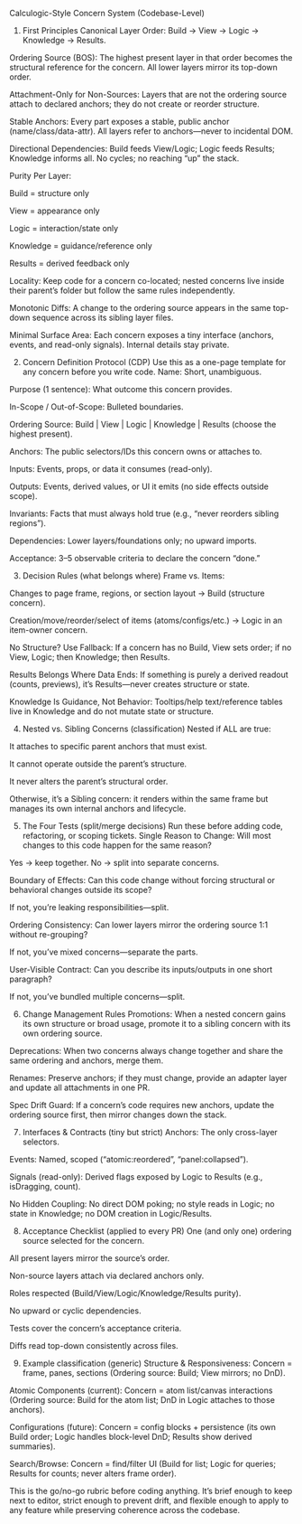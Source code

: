 Calculogic-Style Concern System (Codebase-Level)
1) First Principles
Canonical Layer Order: Build → View → Logic → Knowledge → Results.


Ordering Source (BOS): The highest present layer in that order becomes the structural reference for the concern. All lower layers mirror its top-down order.


Attachment-Only for Non-Sources: Layers that are not the ordering source attach to declared anchors; they do not create or reorder structure.


Stable Anchors: Every part exposes a stable, public anchor (name/class/data-attr). All layers refer to anchors—never to incidental DOM.


Directional Dependencies: Build feeds View/Logic; Logic feeds Results; Knowledge informs all. No cycles; no reaching “up” the stack.


Purity Per Layer:


Build = structure only


View = appearance only


Logic = interaction/state only


Knowledge = guidance/reference only


Results = derived feedback only


Locality: Keep code for a concern co-located; nested concerns live inside their parent’s folder but follow the same rules independently.


Monotonic Diffs: A change to the ordering source appears in the same top-down sequence across its sibling layer files.


Minimal Surface Area: Each concern exposes a tiny interface (anchors, events, and read-only signals). Internal details stay private.



2) Concern Definition Protocol (CDP)
Use this as a one-page template for any concern before you write code.
Name: Short, unambiguous.


Purpose (1 sentence): What outcome this concern provides.


In-Scope / Out-of-Scope: Bulleted boundaries.


Ordering Source: Build | View | Logic | Knowledge | Results (choose the highest present).


Anchors: The public selectors/IDs this concern owns or attaches to.


Inputs: Events, props, or data it consumes (read-only).


Outputs: Events, derived values, or UI it emits (no side effects outside scope).


Invariants: Facts that must always hold true (e.g., “never reorders sibling regions”).


Dependencies: Lower layers/foundations only; no upward imports.


Acceptance: 3–5 observable criteria to declare the concern “done.”



3) Decision Rules (what belongs where)
Frame vs. Items:


Changes to page frame, regions, or section layout → Build (structure concern).


Creation/move/reorder/select of items (atoms/configs/etc.) → Logic in an item-owner concern.


No Structure? Use Fallback: If a concern has no Build, View sets order; if no View, Logic; then Knowledge; then Results.


Results Belongs Where Data Ends: If something is purely a derived readout (counts, previews), it’s Results—never creates structure or state.


Knowledge Is Guidance, Not Behavior: Tooltips/help text/reference tables live in Knowledge and do not mutate state or structure.



4) Nested vs. Sibling Concerns (classification)
Nested if ALL are true:


It attaches to specific parent anchors that must exist.


It cannot operate outside the parent’s structure.


It never alters the parent’s structural order.


Otherwise, it’s a Sibling concern: it renders within the same frame but manages its own internal anchors and lifecycle.



5) The Four Tests (split/merge decisions)
Run these before adding code, refactoring, or scoping tickets.
Single Reason to Change: Will most changes to this code happen for the same reason?


Yes → keep together. No → split into separate concerns.


Boundary of Effects: Can this code change without forcing structural or behavioral changes outside its scope?


If not, you’re leaking responsibilities—split.


Ordering Consistency: Can lower layers mirror the ordering source 1:1 without re-grouping?


If not, you’ve mixed concerns—separate the parts.


User-Visible Contract: Can you describe its inputs/outputs in one short paragraph?


If not, you’ve bundled multiple concerns—split.



6) Change Management Rules
Promotions: When a nested concern gains its own structure or broad usage, promote it to a sibling concern with its own ordering source.


Deprecations: When two concerns always change together and share the same ordering and anchors, merge them.


Renames: Preserve anchors; if they must change, provide an adapter layer and update all attachments in one PR.


Spec Drift Guard: If a concern’s code requires new anchors, update the ordering source first, then mirror changes down the stack.



7) Interfaces & Contracts (tiny but strict)
Anchors: The only cross-layer selectors.


Events: Named, scoped (“atomic:reordered”, “panel:collapsed”).


Signals (read-only): Derived flags exposed by Logic to Results (e.g., isDragging, count).


No Hidden Coupling: No direct DOM poking; no style reads in Logic; no state in Knowledge; no DOM creation in Logic/Results.



8) Acceptance Checklist (applied to every PR)
One (and only one) ordering source selected for the concern.


All present layers mirror the source’s order.


Non-source layers attach via declared anchors only.


Roles respected (Build/View/Logic/Knowledge/Results purity).


No upward or cyclic dependencies.


Tests cover the concern’s acceptance criteria.


Diffs read top-down consistently across files.



9) Example classification (generic)
Structure & Responsiveness: Concern = frame, panes, sections (Ordering source: Build; View mirrors; no DnD).


Atomic Components (current): Concern = atom list/canvas interactions (Ordering source: Build for the atom list; DnD in Logic attaches to those anchors).


Configurations (future): Concern = config blocks + persistence (its own Build order; Logic handles block-level DnD; Results show derived summaries).


Search/Browse: Concern = find/filter UI (Build for list; Logic for queries; Results for counts; never alters frame order).



This is the go/no-go rubric before coding anything. It’s brief enough to keep next to editor, strict enough to prevent drift, and flexible enough to apply to any feature while preserving coherence across the codebase.